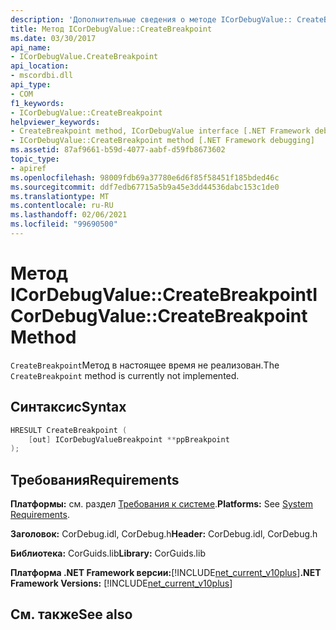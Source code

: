 ```yaml
---
description: 'Дополнительные сведения о методе ICorDebugValue:: CreateBreakpoint'
title: Метод ICorDebugValue::CreateBreakpoint
ms.date: 03/30/2017
api_name:
- ICorDebugValue.CreateBreakpoint
api_location:
- mscordbi.dll
api_type:
- COM
f1_keywords:
- ICorDebugValue::CreateBreakpoint
helpviewer_keywords:
- CreateBreakpoint method, ICorDebugValue interface [.NET Framework debugging]
- ICorDebugValue::CreateBreakpoint method [.NET Framework debugging]
ms.assetid: 87af9661-b59d-4077-aabf-d59fb8673602
topic_type:
- apiref
ms.openlocfilehash: 98009fdb69a37780e6d6f85f58451f185bded46c
ms.sourcegitcommit: ddf7edb67715a5b9a45e3dd44536dabc153c1de0
ms.translationtype: MT
ms.contentlocale: ru-RU
ms.lasthandoff: 02/06/2021
ms.locfileid: "99690500"
---
```

# <a name="icordebugvaluecreatebreakpoint-method"></a><span data-ttu-id="8035b-103">Метод ICorDebugValue::CreateBreakpoint</span><span class="sxs-lookup"><span data-stu-id="8035b-103">ICorDebugValue::CreateBreakpoint Method</span></span>

<span data-ttu-id="8035b-104">`CreateBreakpoint`Метод в настоящее время не реализован.</span><span class="sxs-lookup"><span data-stu-id="8035b-104">The `CreateBreakpoint` method is currently not implemented.</span></span>  
  
## <a name="syntax"></a><span data-ttu-id="8035b-105">Синтаксис</span><span class="sxs-lookup"><span data-stu-id="8035b-105">Syntax</span></span>  
  
```cpp  
HRESULT CreateBreakpoint (  
    [out] ICorDebugValueBreakpoint **ppBreakpoint  
);  
```  
  
## <a name="requirements"></a><span data-ttu-id="8035b-106">Требования</span><span class="sxs-lookup"><span data-stu-id="8035b-106">Requirements</span></span>  

 <span data-ttu-id="8035b-107">**Платформы:** см. раздел [Требования к системе](../../get-started/system-requirements.md).</span><span class="sxs-lookup"><span data-stu-id="8035b-107">**Platforms:** See [System Requirements](../../get-started/system-requirements.md).</span></span>  
  
 <span data-ttu-id="8035b-108">**Заголовок:** CorDebug.idl, CorDebug.h</span><span class="sxs-lookup"><span data-stu-id="8035b-108">**Header:** CorDebug.idl, CorDebug.h</span></span>  
  
 <span data-ttu-id="8035b-109">**Библиотека:** CorGuids.lib</span><span class="sxs-lookup"><span data-stu-id="8035b-109">**Library:** CorGuids.lib</span></span>  
  
 <span data-ttu-id="8035b-110">**Платформа .NET Framework версии:**[!INCLUDE[net_current_v10plus](../../../../includes/net-current-v10plus-md.md)]</span><span class="sxs-lookup"><span data-stu-id="8035b-110">**.NET Framework Versions:** [!INCLUDE[net_current_v10plus](../../../../includes/net-current-v10plus-md.md)]</span></span>  
  
## <a name="see-also"></a><span data-ttu-id="8035b-111">См. также</span><span class="sxs-lookup"><span data-stu-id="8035b-111">See also</span></span>
